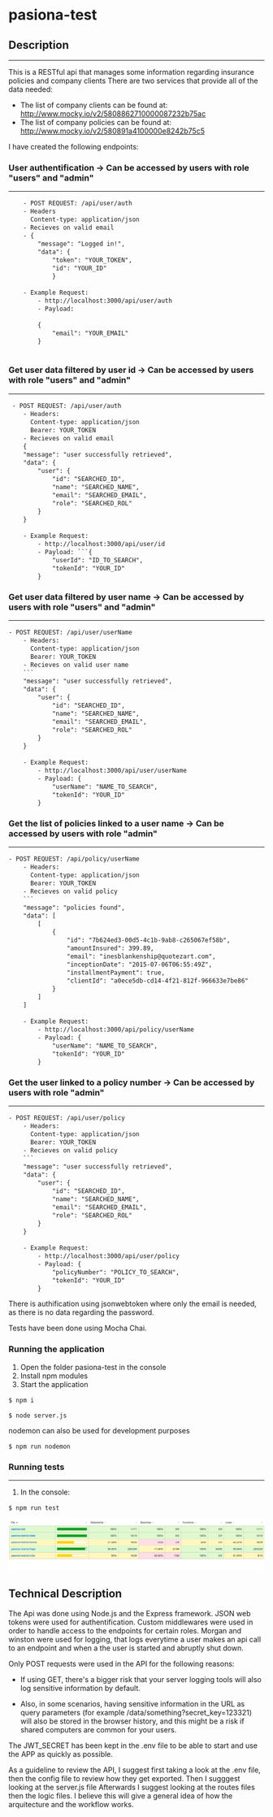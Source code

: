 # pasiona-test

## Description
-------------
This is a RESTful api that manages some information regarding insurance policies and company clients
There are two services that provide all of the data needed:

- The list of company clients can be found at: http://www.mocky.io/v2/5808862710000087232b75ac
- The list of company policies can be found at: http://www.mocky.io/v2/580891a4100000e8242b75c5

I have created the following endpoints:

### User authentification -> Can be accessed by users with role "users" and "admin"
---
```
    - POST REQUEST: /api/user/auth
    - Headers
      Content-type: application/json
    - Recieves on valid email
    - {
        "message": "Logged in!",
        "data": {
            "token": "YOUR_TOKEN",
            "id": "YOUR_ID"
            }

    - Example Request:
        - http://localhost:3000/api/user/auth
        - Payload:
        
        {
            "email": "YOUR_EMAIL"
        }
        
```

### Get user data filtered by user id -> Can be accessed by users with role "users" and "admin"
-----
```
 - POST REQUEST: /api/user/auth
    - Headers: 
      Content-type: application/json
      Bearer: YOUR_TOKEN
    - Recieves on valid email
    {
    "message": "user successfully retrieved",
    "data": {
        "user": {
            "id": "SEARCHED_ID",
            "name": "SEARCHED_NAME",
            "email": "SEARCHED_EMAIL",
            "role": "SEARCHED_ROL"
        }
    }

    - Example Request:
        - http://localhost:3000/api/user/id
        - Payload: ```{
            "userId": "ID_TO_SEARCH",
            "tokenId": "YOUR_ID"
        }
```
        
### Get user data filtered by user name -> Can be accessed by users with role "users" and "admin"
----
```
- POST REQUEST: /api/user/userName
    - Headers: 
      Content-type: application/json
      Bearer: YOUR_TOKEN
    - Recieves on valid user name
    ```
    "message": "user successfully retrieved",
    "data": {
        "user": {
            "id": "SEARCHED_ID",
            "name": "SEARCHED_NAME",
            "email": "SEARCHED_EMAIL",
            "role": "SEARCHED_ROL"
        }
    }

    - Example Request:
        - http://localhost:3000/api/user/userName
        - Payload: {
            "userName": "NAME_TO_SEARCH",
            "tokenId": "YOUR_ID"
        }
```
### Get the list of policies linked to a user name -> Can be accessed by users with role "admin"
---
```
- POST REQUEST: /api/policy/userName
    - Headers: 
      Content-type: application/json
      Bearer: YOUR_TOKEN
    - Recieves on valid policy
    ```
    "message": "policies found",
    "data": [
        [
            {
                "id": "7b624ed3-00d5-4c1b-9ab8-c265067ef58b",
                "amountInsured": 399.89,
                "email": "inesblankenship@quotezart.com",
                "inceptionDate": "2015-07-06T06:55:49Z",
                "installmentPayment": true,
                "clientId": "a0ece5db-cd14-4f21-812f-966633e7be86"
            }
        ]
    ]

    - Example Request:
        - http://localhost:3000/api/policy/userName
        - Payload: {
            "userName": "NAME_TO_SEARCH",
            "tokenId": "YOUR_ID"
        }
```
### Get the user linked to a policy number -> Can be accessed by users with role "admin"
---
```
- POST REQUEST: /api/user/policy
    - Headers: 
      Content-type: application/json
      Bearer: YOUR_TOKEN
    - Recieves on valid policy
    ```
    "message": "user successfully retrieved",
    "data": {
        "user": {
            "id": "SEARCHED_ID",
            "name": "SEARCHED_NAME",
            "email": "SEARCHED_EMAIL",
            "role": "SEARCHED_ROL"
        }
    }

    - Example Request:
        - http://localhost:3000/api/user/policy
        - Payload: {
            "policyNumber": "POLICY_TO_SEARCH",
            "tokenId": "YOUR_ID"
        }
```

There is authification using jsonwebtoken where only the email is needed, as there is no data regarding
the password.

Tests have been done using Mocha Chai.

### **Running the application**

1. Open the folder pasiona-test in the console
2. Install npm modules
2. Start the application

```
$ npm i
```

```
$ node server.js
```

nodemon can also be used for development purposes

```
$ npm run nodemon
```

### Running tests
---

1. In the console:

```
$ npm run test
```


![](coverage-screenshot.png)

## Technical Description

The Api was done using Node.js and the Express framework. JSON web tokens were used for authentification.
Custom middlewares were used in order to handle access to the endpoints for certain roles.
Morgan and winston were used for logging, that logs everytime a user makes an api call to an endpoint and when 
a the user is started and abruptly shut down.

Only POST requests were used in the API for the following reasons: 
- If using GET, there's a bigger risk that your server logging tools will also log sensitive information by default.

- Also, in some scenarios, having sensitive information in the URL as query parameters (for example /data/something?secret_key=123321) will also be stored in the browser history, and this might be a risk if shared computers are common for your users. 

The JWT_SECRET has been kept in the .env file to be able to start and use the APP as quickly as possible.

As a guideline to review the API, I suggest first taking a look at the .env file, then the config file to review 
how they get exported.
Then I sugggest looking at the server.js file
Afterwards I suggest looking at the routes files then the logic files.
I believe this will give a general idea of how the arquitecture and the workflow works.





